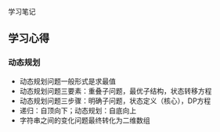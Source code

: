 学习笔记
## 学习心得
### 动态规划
* 动态规划问题一般形式是求最值
* 动态规划问题三要素：重叠子问题，最优子结构，状态转移方程
* 动态规划问题三步骤：明确子问题，状态定义（核心），DP方程
* 递归：自顶向下；动态规划：自底向上
* 字符串之间的变化问题最终转化为二维数组
